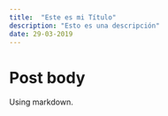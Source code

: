 ```yaml
---
title:  "Este es mi Título"
description: "Esto es una descripción"
date: 29-03-2019
---
```


# Post body

Using markdown.
